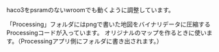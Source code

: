 haco3をpsramのないwroomでも動くように調整しています。

「Processing」フォルダにはpngで書いた地図をバイナリデータに圧縮するProcessingコードが入っています。
オリジナルのマップを作るときに使います。（Processingアプリ側にフォルダに書き出されます。）
